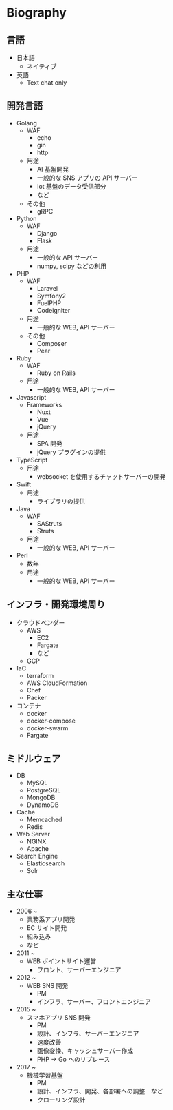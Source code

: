 # Biography

## 言語

- 日本語
  - ネイティブ
- 英語
  - Text chat only

## 開発言語

- Golang
  - WAF
    - echo
    - gin
    - http
  - 用途
    - AI 基盤開発
    - 一般的な SNS アプリの API サーバー
    - Iot 基盤のデータ受信部分
    - など
  - その他
    - gRPC
- Python
  - WAF
    - Django
    - Flask
  - 用途
    - 一般的な API サーバー
    - numpy, scipy などの利用
- PHP
  - WAF
    - Laravel
    - Symfony2
    - FuelPHP
    - Codeigniter
  - 用途
    - 一般的な WEB, API サーバー
  - その他
    - Composer
    - Pear
- Ruby
  - WAF
    - Ruby on Rails
  - 用途
    - 一般的な WEB, API サーバー
- Javascript
  - Frameworks
    - Nuxt
    - Vue
    - jQuery
  - 用途
    - SPA 開発
    - jQuery プラグインの提供
- TypeScript
  - 用途
    - websocket を使用するチャットサーバーの開発
- Swift
  - 用途
    - ライブラリの提供
- Java
  - WAF
    - SAStruts
    - Struts
  - 用途
    - 一般的な WEB, API サーバー
- Perl
  - 数年
  - 用途
    - 一般的な WEB, API サーバー

## インフラ・開発環境周り

- クラウドベンダー
  - AWS
    - EC2
    - Fargate
    - など
  - GCP
- IaC
  - terraform
  - AWS CloudFormation
  - Chef
  - Packer
- コンテナ
  - docker
  - docker-compose
  - docker-swarm
  - Fargate

## ミドルウェア

- DB
  - MySQL
  - PostgreSQL
  - MongoDB
  - DynamoDB
- Cache
  - Memcached
  - Redis
- Web Server
  - NGINX
  - Apache
- Search Engine
  - Elasticsearch
  - Solr

## 主な仕事

- 2006 ~
  - 業務系アプリ開発
  - EC サイト開発
  - 組み込み
  - など
- 2011 ~
  - WEB ポイントサイト運営
    - フロント、サーバーエンジニア
- 2012 ~
  - WEB SNS 開発
    - PM
    - インフラ、サーバー、フロントエンジニア
- 2015 ~
  - スマホアプリ SNS 開発
    - PM
    - 設計、インフラ、サーバーエンジニア
    - 速度改善
    - 画像変換、キャッシュサーバー作成
    - PHP -> Go へのリプレース
- 2017 ~
  - 機械学習基盤
    - PM
    - 設計、インフラ、開発、各部署への調整　など
    - クローリング設計
